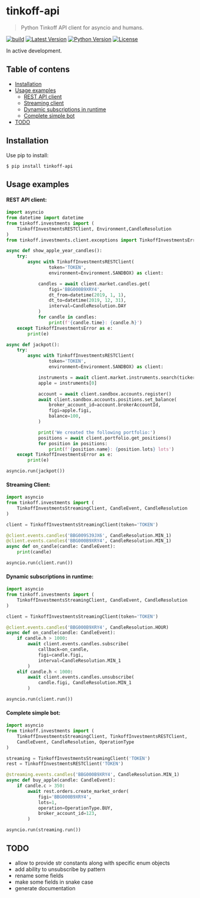 # tinkoff-api

> Python Tinkoff API client for asyncio and humans.

[![build](https://github.com/Fatal1ty/tinkoff-api/workflows/build/badge.svg)](https://github.com/Fatal1ty/tinkoff-api/actions?query=workflow%3Abuild)
[![Latest Version](https://img.shields.io/pypi/v/tinkoff-api.svg)](https://pypi.python.org/pypi/tinkoff-api)
[![Python Version](https://img.shields.io/pypi/pyversions/tinkoff-api.svg)](https://pypi.python.org/pypi/tinkoff-api)
[![License](https://img.shields.io/badge/License-Apache%202.0-blue.svg)](https://opensource.org/licenses/Apache-2.0)


In active development.

Table of contens
--------------------------------------------------------------------------------
* [Installation](#installation)
* [Usage examples](#usage-examples)
    * [REST API client](#rest-api-client)
    * [Streaming client](#streaming-client)
    * [Dynamic subscriptions in runtime](#dynamic-subscriptions-in-runtime)
    * [Complete simple bot](#complete-simple-bot)
* [TODO](#todo)


Installation
--------------------------------------------------------------------------------

Use pip to install:
```shell
$ pip install tinkoff-api
```

Usage examples
--------------------------------------------------------------------------------

#### REST API client:
```python
import asyncio
from datetime import datetime
from tinkoff.investments import (
    TinkoffInvestmentsRESTClient, Environment,CandleResolution
)
from tinkoff.investments.client.exceptions import TinkoffInvestmentsError

async def show_apple_year_candles():
    try:
        async with TinkoffInvestmentsRESTClient(
                token='TOKEN',
                environment=Environment.SANDBOX) as client:

            candles = await client.market.candles.get(
                figi='BBG000B9XRY4',
                dt_from=datetime(2019, 1, 1),
                dt_to=datetime(2019, 12, 31),
                interval=CandleResolution.DAY
            )
            for candle in candles:
                print(f'{candle.time}: {candle.h}')
    except TinkoffInvestmentsError as e:
        print(e)

async def jackpot():
    try:
        async with TinkoffInvestmentsRESTClient(
                token='TOKEN',
                environment=Environment.SANDBOX) as client:

            instruments = await client.market.instruments.search(ticker='AAPL')
            apple = instruments[0]

            account = await client.sandbox.accounts.register()
            await client.sandbox.accounts.positions.set_balance(
                broker_account_id=account.brokerAccountId,
                figi=apple.figi,
                balance=100,
            )

            print('We created the following portfolio:')
            positions = await client.portfolio.get_positions()
            for position in positions:
                print(f'{position.name}: {position.lots} lots')
    except TinkoffInvestmentsError as e:
        print(e)

asyncio.run(jackpot())
```

#### Streaming Client:
```python
import asyncio
from tinkoff.investments import (
    TinkoffInvestmentsStreamingClient, CandleEvent, CandleResolution
)

client = TinkoffInvestmentsStreamingClient(token='TOKEN')

@client.events.candles('BBG009S39JX6', CandleResolution.MIN_1)
@client.events.candles('BBG000B9XRY4', CandleResolution.MIN_1)
async def on_candle(candle: CandleEvent):
    print(candle)

asyncio.run(client.run())
```

#### Dynamic subscriptions in runtime:
```python
import asyncio
from tinkoff.investments import (
    TinkoffInvestmentsStreamingClient, CandleEvent, CandleResolution
)

client = TinkoffInvestmentsStreamingClient(token='TOKEN')

@client.events.candles('BBG000B9XRY4', CandleResolution.HOUR)
async def on_candle(candle: CandleEvent):
    if candle.h > 1000:
        await client.events.candles.subscribe(
            callback=on_candle,
            figi=candle.figi,
            interval=CandleResolution.MIN_1
        )
    elif candle.h < 1000:
        await client.events.candles.unsubscribe(
            candle.figi, CandleResolution.MIN_1
        )

asyncio.run(client.run())
```

#### Complete simple bot:
```python
import asyncio
from tinkoff.investments import (
    TinkoffInvestmentsStreamingClient, TinkoffInvestmentsRESTClient,
    CandleEvent, CandleResolution, OperationType
)

streaming = TinkoffInvestmentsStreamingClient('TOKEN')
rest = TinkoffInvestmentsRESTClient('TOKEN')

@streaming.events.candles('BBG000B9XRY4', CandleResolution.MIN_1)
async def buy_apple(candle: CandleEvent):
    if candle.c > 350:
        await rest.orders.create_market_order(
            figi='BBG000B9XRY4',
            lots=1,
            operation=OperationType.BUY,
            broker_account_id=123,
        )

asyncio.run(streaming.run())

```

TODO
--------------------------------------------------------------------------------

* allow to provide str constants along with specific enum objects
* add ability to unsubscribe by pattern
* rename some fields
* make some fields in snake case
* generate documentation
